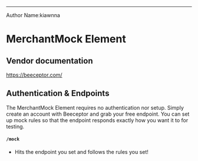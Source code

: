 ---------------------------
Author Name:kiawnna
# MerchantMock Element
## Vendor documentation
https://beeceptor.com/

## Authentication & Endpoints
The MerchantMock Element requires no authentication nor setup. Simply create an account with Beeceptor and grab your free endpoint. You can set up mock rules so that the endpoint responds exactly how you want it to for testing.

#### `/mock`
* Hits the endpoint you set and follows the rules you set!